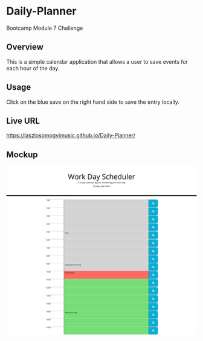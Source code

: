 # Daily-Planner
Bootcamp Module 7 Challenge

## Overview
This is a simple calendar application that allows a user to save events for each hour of the day. 

## Usage
Click on the blue save on the right hand side to save the entry locally.

## Live URL
https://laszlosomogyimusic.github.io/Daily-Planner/

## Mockup
![mockup](./assets/images/mockup.PNG)
